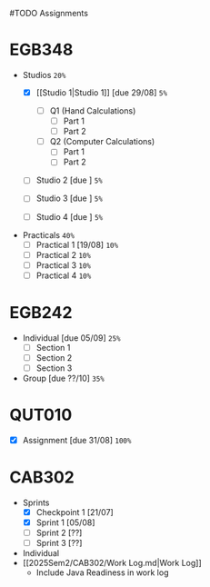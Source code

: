 #TODO Assignments
# **EGB348**
- Studios `20%`
	- [x] [[Studio 1|Studio 1]] [due 29/08] `5%`
	
		- [ ] Q1 (Hand Calculations)
			- [ ] Part 1
			- [ ] Part 2
		- [ ] Q2 (Computer Calculations)
			- [ ] Part 1
			- [ ] Part 2
	- [ ] Studio 2 [due ] `5%`
	- [ ] Studio 3 [due ] `5%`
	- [ ] Studio 4 [due ] `5%`
- Practicals `40%`
	- [ ] Practical 1 [19/08] `10%`
	- [ ] Practical 2 `10%`
	- [ ] Practical 3 `10%`
	- [ ] Practical 4 `10%`

# **EGB242**
- Individual [due 05/09] `25%`
	- [ ] Section 1
	- [ ] Section 2
	- [ ] Section 3
- Group [due ??/10] `35%`

# **QUT010**
- [x] Assignment [due 31/08] `100%`

# **CAB302**
- Sprints
	- [x] Checkpoint 1 [21/07]
	- [x] Sprint 1 [05/08]
	- [ ] Sprint 2 [??]
	- [ ] Sprint 3 [??]
- Individual
- [[2025Sem2/CAB302/Work Log.md|Work Log]]
	- Include Java Readiness in work log



